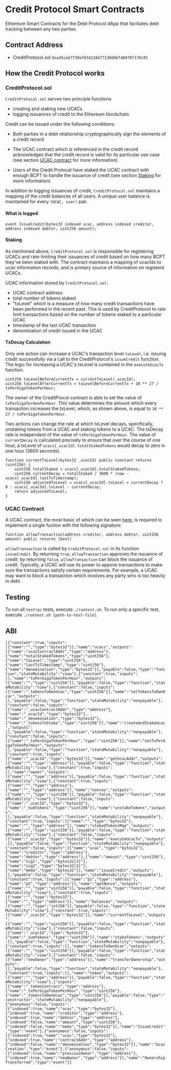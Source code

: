 # Credit Protocol Smart Contracts

Ethereum Smart Contracts for the Debt Protocol dApp that faciliates debt
tracking between any two parties.

## Contract Address
* CreditProtocol.sol `0xed5ceb7730af034218d77130d96f46970f170c05`

## How the Credit Protocol works

### CreditProtocol.sol

`CreditProtocol.sol` serves two principle functions

- creating and staking new UCACs
- logging issuances of credit to the Ethereum blockchain.

Credit can be issued under the following conditions:

- Both parties in a debt relationship cryptographically sign the elements of
a credit record

- The UCAC contract which is referenced in the credit record acknowledges that
the credit record is valid for its particular use case (see section
[UCAC contract](#ucac-contract) for more information)

- Users of the Credit Protocal have staked the UCAC contract with enough BCPT
to handle the issuance of credit (see section [Staking](#staking) for more information)

In addition to logging issuances of credit, `CreditProtocol.sol` maintains
a mapping of the credit balances of all users. A unique user balance is
maintained for every `(UCAC, user)` pair.

#### What is logged

```
event IssueCredit(bytes32 indexed ucac, address indexed creditor, address indexed debtor, uint256 amount);
```

#### Staking

As mentioned above, `CreditProtocol.sol` is responsible for registering UCACs
and rate-limiting their issuances of credit based on how many BCPT they've been
staked with. The contract maintains a mapping of ucacIds to ucac information
records; and is primary source of information on registerd UCACs.

UCAC information stored by `CreditProtocol.sol`:

- UCAC contract address
- total number of tokens staked
- "txLevel" which is a measure of how many credit transactions have been
performed in the recent past. This is used by CreditProtocol to rate limit
transactions based on the number of tokens staked to a particular UCAC
- timestamp of the last UCAC transaction
- denomination of credit issued in the UCAC

#### TxDecay Calculation

Only one action can increase a UCAC's transaction level `txLevel`, i.e. issuing
credit successfully via a call to the CreditProtocol's `issueCredit` function.
The logic for increasing a UCAC's txLevel is contained in the `executeUcacTx`
function.

```
uint256 txLevelBeforeCurrentTx = currentTxLevel(_ucacId);
uint256 txLevelAfterCurrentTx = txLevelBeforeCurrentTx + 10 ** 27 / txPerGigaTokenPerHour;
```

The owner of the CreditProcol contract is able to set the value of
`txPerGigaTorkenPerHour`. This value determines the amount which every
transaction increases the txLevel, which, as shown above, is equal to
`10 ** 27 / txPerGigaTokenPerHour`.

Two actions can change the rate at which txLevel decays, specifically,
unstaking tokens from a UCAC and staking tokens to a UCAC. The txDecay rate is
independent of the value of `txPerGigaTokenPerHour`. The value of
`currentDecay` is calculated precisely to ensure that over the course of one
hour, a txLevel of `ucacs[_ucacId].totalStakedTokens` would decay to zero in
one hour (3600 seconds).

```
function currentTxLevel(bytes32 _ucacId) public constant returns (uint256) {
    uint256 totalStaked = ucacs[_ucacId].totalStakedTokens;
    uint256 currentDecay = totalStaked / 3600 * (now - ucacs[_ucacId].lastTxTimestamp);
    uint256 adjustedTxLevel = ucacs[_ucacId].txLevel < currentDecay ? 0 : ucacs[_ucacId].txLevel - currentDecay;
    return adjustedTxLevel;
}
```

### UCAC Contract

A UCAC contract, the most basic of which can be seen
[here](contracts/BasicUCAC.sol), is required to implement a single fuction with
the following signature:

```
function allowTransaction(address creditor, address debtor, uint256 amount) public returns (bool)
```

`allowTransaction` is called by `CreditProtocol.sol` in its function `issueCredit`.
By returning `true`, `allowTransaction` approves the issuance of credit; by
returning `false`, `allowTransaction` can block the issuance of credit.
Typically, a UCAC will use its power to appove transactions to make sure the
transactions satisfy certain requirements. For example, a UCAC may want to
block a transaction which involves any party who is too heavily in debt.

## Testing

To run all `testrpc` tests, execute `./runtest.sh`. To run only a specific
test, execute `./runtest.sh [path-to-test-file]`.

## ABI
```[{"constant":true,"inputs":[{"name":"","type":"bytes32"}],"name":"ucacs","outputs":[{"name":"ucacContractAddr","type":"address"},{"name":"totalStakedTokens","type":"uint256"},{"name":"txLevel","type":"uint256"},{"name":"lastTxTimestamp","type":"uint256"},{"name":"denomination","type":"bytes32"}],"payable":false,"type":"function","stateMutability":"view"},{"constant":true,"inputs":[],"name":"txPerGigaTokenPerHour","outputs":[{"name":"","type":"uint256"}],"payable":false,"type":"function","stateMutability":"view"},{"constant":false,"inputs":[{"name":"_tokensToOwnUcac","type":"uint256"}],"name":"setTokensToOwnUcac","outputs":[],"payable":false,"type":"function","stateMutability":"nonpayable"},{"constant":false,"inputs":[{"name":"_ucacContractAddr","type":"address"},{"name":"_ucacId","type":"bytes32"},{"name":"_denomination","type":"bytes32"},{"name":"_tokensToStake","type":"uint256"}],"name":"createAndStakeUcac","outputs":[],"payable":false,"type":"function","stateMutability":"nonpayable"},{"constant":false,"inputs":[{"name":"_txPerGigaTokenPerHour","type":"uint256"}],"name":"setTxPerGigaTokenPerHour","outputs":[],"payable":false,"type":"function","stateMutability":"nonpayable"},{"constant":true,"inputs":[{"name":"_ucacId","type":"bytes32"}],"name":"getUcacAddr","outputs":[{"name":"","type":"address"}],"payable":false,"type":"function","stateMutability":"view"},{"constant":true,"inputs":[],"name":"owner","outputs":[{"name":"","type":"address"}],"payable":false,"type":"function","stateMutability":"view"},{"constant":true,"inputs":[{"name":"","type":"address"},{"name":"","type":"address"}],"name":"nonces","outputs":[{"name":"","type":"uint256"}],"payable":false,"type":"function","stateMutability":"view"},{"constant":false,"inputs":[{"name":"_ucacId","type":"bytes32"},{"name":"_numTokens","type":"uint256"}],"name":"unstakeTokens","outputs":[],"payable":false,"type":"function","stateMutability":"nonpayable"},{"constant":true,"inputs":[{"name":"","type":"bytes32"},{"name":"","type":"address"}],"name":"stakedTokensMap","outputs":[{"name":"","type":"uint256"}],"payable":false,"type":"function","stateMutability":"view"},{"constant":false,"inputs":[{"name":"_ucacId","type":"bytes32"}],"name":"executeUcacTx","outputs":[],"payable":false,"type":"function","stateMutability":"nonpayable"},{"constant":false,"inputs":[{"name":"ucac","type":"bytes32"},{"name":"creditor","type":"address"},{"name":"debtor","type":"address"},{"name":"amount","type":"uint256"},{"name":"sig1","type":"bytes32[3]"},{"name":"sig2","type":"bytes32[3]"},{"name":"memo","type":"bytes32"}],"name":"issueCredit","outputs":[],"payable":false,"type":"function","stateMutability":"nonpayable"},{"constant":true,"inputs":[{"name":"p1","type":"address"},{"name":"p2","type":"address"}],"name":"getNonce","outputs":[{"name":"","type":"uint256"}],"payable":false,"type":"function","stateMutability":"view"},{"constant":true,"inputs":[{"name":"","type":"bytes32"},{"name":"","type":"address"}],"name":"balances","outputs":[{"name":"","type":"int256"}],"payable":false,"type":"function","stateMutability":"view"},{"constant":true,"inputs":[{"name":"_ucacId","type":"bytes32"}],"name":"currentTxLevel","outputs":[{"name":"","type":"uint256"}],"payable":false,"type":"function","stateMutability":"view"},{"constant":false,"inputs":[{"name":"_ucacId","type":"bytes32"},{"name":"_numTokens","type":"uint256"}],"name":"stakeTokens","outputs":[],"payable":false,"type":"function","stateMutability":"nonpayable"},{"constant":true,"inputs":[],"name":"tokensToOwnUcac","outputs":[{"name":"","type":"uint256"}],"payable":false,"type":"function","stateMutability":"view"},{"constant":false,"inputs":[{"name":"newOwner","type":"address"}],"name":"transferOwnership","outputs":[],"payable":false,"type":"function","stateMutability":"nonpayable"},{"constant":true,"inputs":[],"name":"token","outputs":[{"name":"","type":"address"}],"payable":false,"type":"function","stateMutability":"view"},{"inputs":[{"name":"_tokenContract","type":"address"},{"name":"_txPerGigaTokenPerHour","type":"uint256"},{"name":"_tokensToOwnUcac","type":"uint256"}],"payable":false,"type":"constructor","stateMutability":"nonpayable"},{"anonymous":false,"inputs":[{"indexed":true,"name":"ucac","type":"bytes32"},{"indexed":true,"name":"creditor","type":"address"},{"indexed":true,"name":"debtor","type":"address"},{"indexed":false,"name":"amount","type":"uint256"},{"indexed":false,"name":"memo","type":"bytes32"}],"name":"IssueCredit","type":"event"},{"anonymous":false,"inputs":[{"indexed":true,"name":"ucac","type":"bytes32"},{"indexed":true,"name":"contractAddr","type":"address"},{"indexed":false,"name":"denomination","type":"bytes32"}],"name":"UcacCreation","type":"event"},{"anonymous":false,"inputs":[{"indexed":true,"name":"previousOwner","type":"address"},{"indexed":true,"name":"newOwner","type":"address"}],"name":"OwnershipTransferred","type":"event"}]```
